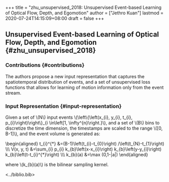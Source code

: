 +++
title = "zhu_unsupervised_2018: Unsupervised Event-based Learning of Optical Flow, Depth, and Egomotion"
author = ["Jethro Kuan"]
lastmod = 2020-07-24T14:15:09+08:00
draft = false
+++

## Unsupervised Event-based Learning of Optical Flow, Depth, and Egomotion {#zhu_unsupervised_2018}

### Contributions {#contributions}

The authors propose a new input representation that captures the spatiotemporal
distribution of events, and a set of unsupervised loss functions that allows for
learning of motion information only from the event stream.

### Input Representation {#input-representation}

Given a set of \\(N\\) input events \\(\left\\{\left(x\_{i}, y\_{i}, t\_{i}, p\_{i}\right)\right\\}\_{i \in\left[1, \infty^{n}\right.}\\), and a set of \\(B\\) bins to discretize the time dimension, the timestamps are scaled to the range \\([0, B-1]\\), and the event volume is generated as:

\begin{aligned}
t\_{i}^{\*} &=(B-1)\left(t\_{i}-t\_{0}\right) /\left(t\_{N}-t\_{1}\right) \\\\\\
V(x, y, t) &=\sum\_{i} p\_{i} k\_{b}\left(x-x\_{i}\right) k\_{b}\left(y-y\_{i}\right) k\_{b}\left(t-t\_{i}^{\*}\right) \\\\\\
k\_{b}(a) &=\max (0,1-|a|)
\end{aligned}

where \\(k\_{b}(a)\\) is the bilinear sampling kernel.

<../biblio.bib>
